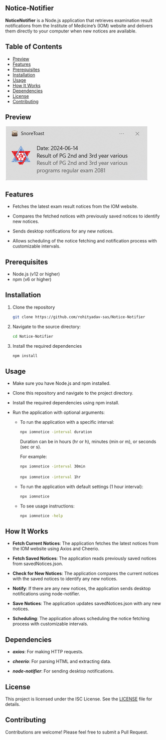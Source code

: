 ## Notice-Notifier

**NoticeNotifier** is a Node.js application that retrieves examination result notifications from the Institute of Medicine’s (IOM) website and delivers them directly to your computer when new notices are available.

## Table of Contents

- [Preview](#preview)
- [Features](#features)
- [Prerequisites](#prerequisites)
- [Installation](#installation)
- [Usage](#usage)
- [How It Works](#how-it-works)
- [Dependencies](#dependencies)
- [License](#license)
- [Contributing](#contributing)


## Preview
![preview.png](./assets/preview.png?raw=true)

## Features

- Fetches the latest exam result notices from the IOM website.

- Compares the fetched notices with previously saved notices to identify new notices.

- Sends desktop notifications for any new notices.

- Allows scheduling of the notice fetching and notification process with customizable intervals.

## Prerequisites

- Node.js (v12 or higher)
- npm (v6 or higher)

## Installation

1. Clone the repository
    ```bash
    git clone https://github.com/rohityadav-sas/Notice-Notifier
    ```
    
2. Navigate to the source directory:
    ```bash
    cd Notice-Notifier
    ```

3. Install the required dependencies
    ```bash
    npm install
    ```

## Usage

- Make sure you have Node.js and npm installed.

- Clone this repository and navigate to the project directory.

- Install the required dependencies using npm install.

- Run the application with optional arguments:

    - To run the application with a specific interval:
        ```bash
        npx iomnotice -interval duration
        ```
        Duration can be in hours (hr or h), minutes (min or m), or seconds (sec or s).

        For example:
        ```bash
        npx iomnotice -interval 30min
        
        npx iomnotice -interval 1hr
        ```

    - To run the application with default settings (1 hour interval):
        ```bash
        npx iomnotice
        ```

    - To see usage instructions:
        ```bash
        npx iomnotice -help
        ```

## How It Works

- **Fetch Current Notices**: The application fetches the latest notices from the IOM website using Axios and Cheerio.

- **Fetch Saved Notices**: The application reads previously saved notices from savedNotices.json.

- **Check for New Notices**: The application compares the current notices with the saved notices to identify any new 
notices.

- **Notify**: If there are any new notices, the application sends desktop notifications using node-notifier.

- **Save Notices**: The application updates savedNotices.json with any new notices.

- **Scheduling**: The application allows scheduling the notice fetching process with customizable intervals.

## Dependencies

- ***axios***: For making HTTP requests.

- ***cheerio***: For parsing HTML and extracting data.

- ***node-notifier***: For sending desktop notifications.

## License

This project is licensed under the ISC License. See the [LICENSE](./LICENSE) file for details.

## Contributing

Contributions are welcome! Please feel free to submit a Pull Request.
